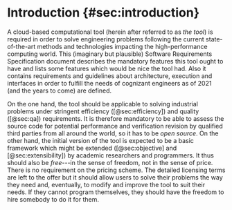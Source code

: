 # Introduction {#sec:introduction}

A cloud-based computational tool (herein after referred to as _the tool_) is required in order to solve engineering problems following the current state-of-the-art methods and technologies impacting the high-performance computing world.
This (imaginary but plausible) Software Requirements Specification document describes the mandatory features this tool ought to have and lists some features which would be nice the tool had.
Also it contains requirements and guidelines about architecture, execution and interfaces in order to fulfill the needs of cognizant engineers as of 2021 (and the years to come) are defined. 

On the one hand, the tool should be applicable to solving industrial problems under stringent efficiency ([@sec:efficiency]) and quality ([@sec:qa]) requirements. It is therefore mandatory to be able to assess the source code for potential performance and verification revision by qualified third parties from all around the world, so it has to be _open source_. On the other hand, the initial version of the tool is expected to be a basic framework which might be extended ([@sec:objective] and [@sec:extensibility]) by academic researchers and programmers. It thus should also be _free_---in the sense of freedom, not in the sense of price. There is no requirement on the pricing scheme.
The detailed licensing terms are left to the offer but it should allow users to solve their problems the way they need and, eventually, to modify and improve the tool to suit their needs. If they cannot program themselves, they should have the freedom to hire somebody to do it for them.
